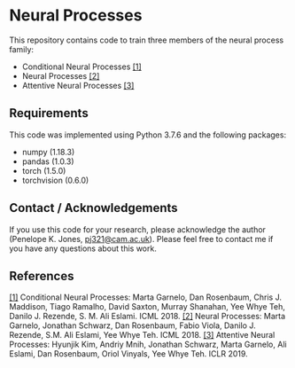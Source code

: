 # Neural Processes
This repository contains code to train three members of the neural process family:
 - Conditional Neural Processes [\[1\]](https://arxiv.org/abs/1807.01613)
 - Neural Processes [\[2\]](https://arxiv.org/abs/1807.01622)
 - Attentive Neural Processes [\[3\]](https://arxiv.org/abs/1901.05761)
 
## Requirements
This code was implemented using Python 3.7.6 and the following packages:
- numpy (1.18.3)
- pandas (1.0.3)
- torch (1.5.0)
- torchvision (0.6.0)

## Contact / Acknowledgements
If you use this code for your research, please acknowledge the author (Penelope K. Jones, [pj321@cam.ac.uk](mailto:pj321@cam.ac.uk)). 
Please feel free to contact me if you have any questions about this work.

## References
[\[1\]](https://arxiv.org/abs/1807.01613) Conditional Neural Processes: Marta Garnelo, Dan Rosenbaum, Chris J. Maddison, Tiago Ramalho, David Saxton, Murray Shanahan, Yee Whye Teh, Danilo J. Rezende, S. M. Ali Eslami. ICML 2018.
[\[2\]](https://arxiv.org/abs/1807.01622) Neural Processes: Marta Garnelo, Jonathan Schwarz, Dan Rosenbaum, Fabio Viola, Danilo J. Rezende, S.M. Ali Eslami, Yee Whye Teh. ICML 2018. 
[\[3\]](https://arxiv.org/abs/1901.05761) Attentive Neural Processes: Hyunjik Kim, Andriy Mnih, Jonathan Schwarz, Marta Garnelo, 
Ali Eslami, Dan Rosenbaum, Oriol Vinyals, Yee Whye Teh. ICLR 2019.
